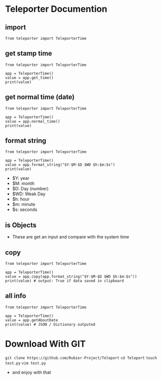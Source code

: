 # Teleporter Documention

## import
```
from teleporter import TeleporterTime
```
## get stamp time
```
from teleporter import TeleporterTime

app = TeleporterTime()
value = app.get_time()
print(value)
```
## get normal time (date)
```
from teleporter import TeleporterTime

app = TeleporterTime()
value = app.normal_time()
print(value)
```
## format string
```
from teleporter import TeleporterTime

app = TeleporterTime()
value = app.format_string("$Y-$M-$D $WD $h:$m:$s")
print(value)
```
+ $Y: year
+ $M: month
+ $D: Day (number)
+ $WD: Weak Day
+ $h: hour
+ $m: minute
+ $s: seconds

## is Objects
+ These are get an input and compare with the system time

## copy
```
from teleporter import TeleporterTime

app = TeleporterTime()
value = app.copy(app.format_string("$Y-$M-$D $WD $h:$m:$s"))
print(value) # output: True if data saved in clipboard
```
## all info
```
from teleporter import TeleporterTime

app = TeleporterTime()
value = app.getAboutDate
print(value) # JSON / Dictionary outputed
```

# Download With GIT
`git clone https://github.com/Rubier-Project/Teleport`
`cd Teleport`
`touch test.py`
`vim test.py`
+ and enjoy with that

